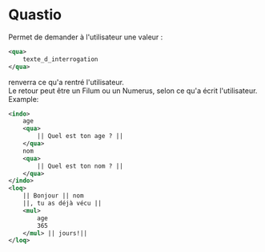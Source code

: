 # Quastio

Permet de demander à l'utilisateur une valeur :
```XML
<qua>
	texte_d_interrogation
</qua>
```
renverra ce qu'a rentré l'utilisateur.  
Le retour peut être un Filum ou un Numerus, selon ce qu'a écrit l'utilisateur.  
Example:
```XML
<indo>
	age
	<qua>
		|| Quel est ton age ? ||
	</qua>
	nom
	<qua>
		|| Quel est ton nom ? ||
	</qua>
</indo>
<loq>
	|| Bonjour || nom
	||, tu as déjà vécu ||
	<mul>
		age
		365
	</mul> || jours!||
</loq>
```
